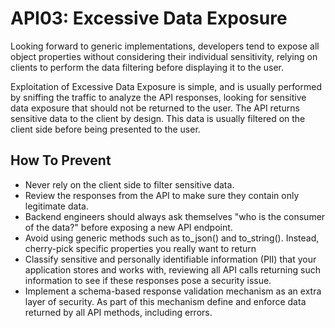 # API03: Excessive Data Exposure

Looking forward to generic implementations, developers tend to expose all object properties without considering their individual sensitivity, relying on clients to perform the data filtering before displaying it to the user.

Exploitation of Excessive Data Exposure is simple, and is usually performed by sniffing the traffic to analyze the API responses, looking for sensitive data exposure that should not be returned to the user.
The API returns sensitive data to the client by design. This data is usually filtered on the client side before being presented to the user.

## How To Prevent

* Never rely on the client side to filter sensitive data.
* Review the responses from the API to make sure they contain only legitimate data.
* Backend engineers should always ask themselves "who is the consumer of the data?" before exposing a new API endpoint.
* Avoid using generic methods such as to_json() and to_string(). Instead, cherry-pick specific properties you really want to return
* Classify sensitive and personally identifiable information (PII) that your application stores and works with, reviewing all API calls returning such information to see if these responses pose a security issue.
* Implement a schema-based response validation mechanism as an extra layer of security. As part of this mechanism define and enforce data returned by all API methods, including errors.